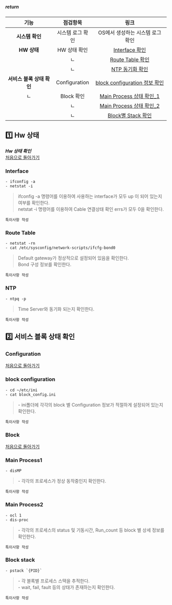 ##### return  
기능 | 점검항목 | 링크 |  
:---: | :---: | :---: | 
| **시스템 확인** | 시스템 로그 확인 | OS에서 생성하는 시스템 로그 확인 | 
| **HW 상태** | HW 상태 확인 | [Interface 확인](#interface) | 
| | ㄴ | [Route Table 확인](#route-table)    | 		
| | ㄴ | [NTP 동기화 확인](#ntp) | 
| **서비스 블록 상태 확인** | Configuration | [block configuration 정보 확인](#block-configuration) | 
| ㄴ | Block 확인 | [Main Process 상태 확인_1](#main-process1) | 
| | ㄴ | [Main Process 상태 확인_2](#main-process2)  |
| | ㄴ | [Block별 Stack 확인](#block-stack) | 



## :one: Hw 상태
***Hw 상태 확인***  
[처음으로 돌아가기](#return)  
### Interface  
    - ifconfig -a
    - netstat -i
  <blockquote>ifconfig -a 명령어를 이용하여 사용하는 interface가 모두 up 이 되어 있는지 여부를 확인한다.<br>netstat -i 명령어를 이용하여 Cable 연결상태 확인 errs가 모두 0을 확인한다.</blockquote>  
  
  ```
  특이사항 작성
  ```

  
### Route Table
    - netstat -rn
    - cat /etc/sysconfig/network-scripts/ifcfg-bond0
  <blockquote>Default gateway가 정상적으로 설정되어 있음을 확인한다.<br>Bond 구성 정보를 확인한다.</blockquote>    

  ```
  특이사항 작성
  ```
  
### NTP
    - ntpq -p
  <blockquote>Time Server와 동기화 되는지 확인한다.</blockquote> 
  
  ```
  특이사항 작성
  ```


## :two: 서비스 블록 상태 확인
### Configuration
[처음으로 돌아가기](#return)  
### block configuration
    - cd ~/etc/ini
    - cat block_config.ini
  <blockquote>- ini폴더에 각각의 block 별 Configuration 정보가 적절하게 설정되어 있는지 확인한다.</blockquote>

  ```
  특이사항 작성
  ```


### Block
[처음으로 돌아가기](#return)  
### Main Process1
    - disMP
  <blockquote>- 각각의 프로세스가 정상 동작중인지 확인한다.</blockquote>

  ```
  특이사항 작성
  ```


### Main Process2
    - ocl 1
    - dis-proc
  <blockquote>- 각각의 프로세스의 status 및 기동시간, Run_count 등 block 별 상세 정보를 확인한다.</blockquote>

  ```
  특이사항 작성
  ```

  
### Block stack  
    - pstack `{PID}`
  <blockquote>- 각 블록별 프로세스 스택을 추적한다.<br>- wait, fail, fault 등의 상태가 존재하는지 확인한다.</blockquote>

  ```
  특이사항 작성
  ```


  
